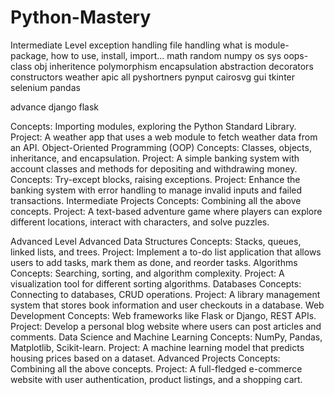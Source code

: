 # Python-Mastery

Intermediate Level
exception handling
file handling
what is module-package, how to use, install, import...
math
random
numpy
os
sys
oops-class obj
inheritence
polymorphism
encapsulation
abstraction
decorators
constructors
weather apic all
pyshortners
pynput
cairosvg
gui tkinter
selenium
pandas


advance
django
flask




Concepts: Importing modules, exploring the Python Standard Library.
Project: A weather app that uses a web module to fetch weather data from an API.
Object-Oriented Programming (OOP)
Concepts: Classes, objects, inheritance, and encapsulation.
Project: A simple banking system with account classes and methods for depositing and withdrawing money.
Concepts: Try-except blocks, raising exceptions.
Project: Enhance the banking system with error handling to manage invalid inputs and failed transactions.
Intermediate Projects
Concepts: Combining all the above concepts.
Project: A text-based adventure game where players can explore different locations, interact with characters, and solve puzzles.




Advanced Level
Advanced Data Structures
Concepts: Stacks, queues, linked lists, and trees.
Project: Implement a to-do list application that allows users to add tasks, mark them as done, and reorder tasks.
Algorithms
Concepts: Searching, sorting, and algorithm complexity.
Project: A visualization tool for different sorting algorithms.
Databases
Concepts: Connecting to databases, CRUD operations.
Project: A library management system that stores book information and user checkouts in a database.
Web Development
Concepts: Web frameworks like Flask or Django, REST APIs.
Project: Develop a personal blog website where users can post articles and comments.
Data Science and Machine Learning
Concepts: NumPy, Pandas, Matplotlib, Scikit-learn.
Project: A machine learning model that predicts housing prices based on a dataset.
Advanced Projects
Concepts: Combining all the above concepts.
Project: A full-fledged e-commerce website with user authentication, product listings, and a shopping cart.